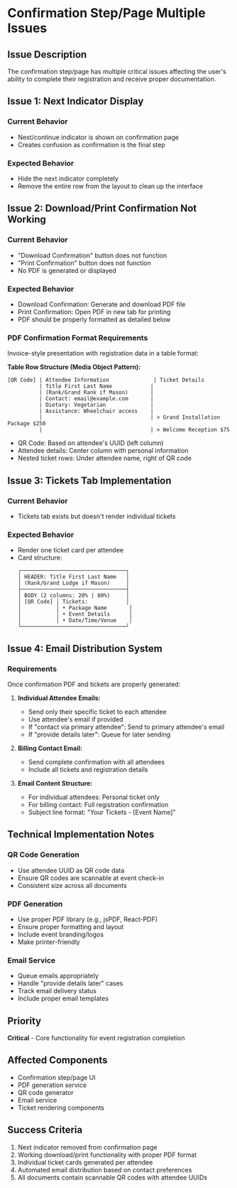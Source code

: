 # Confirmation Step/Page Multiple Issues

## Issue Description
The confirmation step/page has multiple critical issues affecting the user's ability to complete their registration and receive proper documentation.

## Issue 1: Next Indicator Display
### Current Behavior
- Next/continue indicator is shown on confirmation page
- Creates confusion as confirmation is the final step

### Expected Behavior
- Hide the next indicator completely
- Remove the entire row from the layout to clean up the interface

## Issue 2: Download/Print Confirmation Not Working
### Current Behavior
- "Download Confirmation" button does not function
- "Print Confirmation" button does not function
- No PDF is generated or displayed

### Expected Behavior
- Download Confirmation: Generate and download PDF file
- Print Confirmation: Open PDF in new tab for printing
- PDF should be properly formatted as detailed below

### PDF Confirmation Format Requirements
Invoice-style presentation with registration data in a table format:

**Table Row Structure (Media Object Pattern):**
```
[QR Code] | Attendee Information              | Ticket Details
          | Title First Last Name            | 
          | (Rank/Grand Rank if Mason)       |
          | Contact: email@example.com       |
          | Dietary: Vegetarian              |
          | Assistance: Wheelchair access    |
          |                                  | > Grand Installation Package $250
          |                                  | > Welcome Reception $75
```

- QR Code: Based on attendee's UUID (left column)
- Attendee details: Center column with personal information
- Nested ticket rows: Under attendee name, right of QR code

## Issue 3: Tickets Tab Implementation
### Current Behavior
- Tickets tab exists but doesn't render individual tickets

### Expected Behavior
- Render one ticket card per attendee
- Card structure:
  ```
  ┌─────────────────────────────────┐
  │ HEADER: Title First Last Name   │
  │ (Rank/Grand Lodge if Mason)     │
  ├─────────────────────────────────┤
  │ BODY (2 columns: 20% | 80%)     │
  │ [QR Code] │ Tickets:            │
  │           │ • Package Name       │
  │           │ • Event Details      │
  │           │ • Date/Time/Venue    │
  └─────────────────────────────────┘
  ```

## Issue 4: Email Distribution System
### Requirements
Once confirmation PDF and tickets are properly generated:

1. **Individual Attendee Emails:**
   - Send only their specific ticket to each attendee
   - Use attendee's email if provided
   - If "contact via primary attendee": Send to primary attendee's email
   - If "provide details later": Queue for later sending

2. **Billing Contact Email:**
   - Send complete confirmation with all attendees
   - Include all tickets and registration details

3. **Email Content Structure:**
   - For individual attendees: Personal ticket only
   - For billing contact: Full registration confirmation
   - Subject line format: "Your Tickets - [Event Name]"

## Technical Implementation Notes

### QR Code Generation
- Use attendee UUID as QR code data
- Ensure QR codes are scannable at event check-in
- Consistent size across all documents

### PDF Generation
- Use proper PDF library (e.g., jsPDF, React-PDF)
- Ensure proper formatting and layout
- Include event branding/logos
- Make printer-friendly

### Email Service
- Queue emails appropriately
- Handle "provide details later" cases
- Track email delivery status
- Include proper email templates

## Priority
**Critical** - Core functionality for event registration completion

## Affected Components
- Confirmation step/page UI
- PDF generation service
- QR code generator
- Email service
- Ticket rendering components

## Success Criteria
1. Next indicator removed from confirmation page
2. Working download/print functionality with proper PDF format
3. Individual ticket cards generated per attendee
4. Automated email distribution based on contact preferences
5. All documents contain scannable QR codes with attendee UUIDs